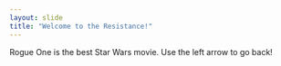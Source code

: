 ```yaml
---
layout: slide
title: "Welcome to the Resistance!"
---
```

Rogue One is the best Star Wars movie. 
Use the left arrow to go back!
